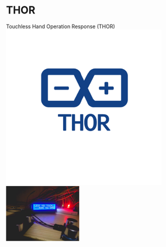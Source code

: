 # THOR
Touchless Hand Operation Response (THOR)
<img src="/images/logo.png" width="425"/><img src="/images/thor.jpg" width="200"/>
